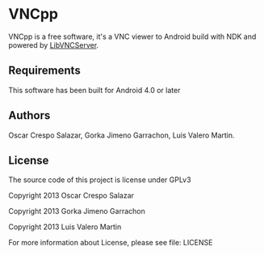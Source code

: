 VNCpp
=====

VNCpp is a free software, it's a VNC viewer to Android build with NDK and powered by [LibVNCServer][1].

Requirements
------------

This software has been built for Android 4.0 or later

Authors
-------

Oscar Crespo Salazar, Gorka Jimeno Garrachon, Luis Valero Martin.

License
-------

The source code of this project is license under GPLv3

Copyright 2013 Oscar Crespo Salazar

Copyright 2013 Gorka Jimeno Garrachon

Copyright 2013 Luis Valero Martin

For more information about License, please see file: LICENSE




[1]: http://libvncserver.sourceforge.net/

